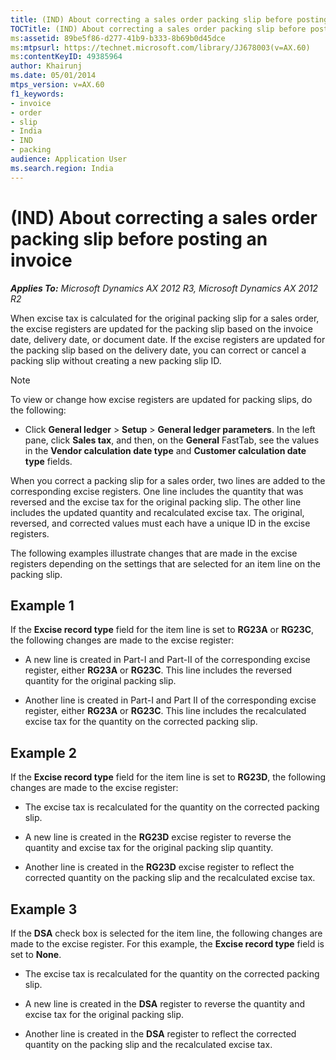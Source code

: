 ```yaml
---
title: (IND) About correcting a sales order packing slip before posting an invoice
TOCTitle: (IND) About correcting a sales order packing slip before posting an invoice
ms:assetid: 89be5f86-d277-41b9-b333-8b69b0d45dce
ms:mtpsurl: https://technet.microsoft.com/library/JJ678003(v=AX.60)
ms:contentKeyID: 49385964
author: Khairunj
ms.date: 05/01/2014
mtps_version: v=AX.60
f1_keywords:
- invoice
- order
- slip
- India
- IND
- packing
audience: Application User
ms.search.region: India
---
```


# (IND) About correcting a sales order packing slip before posting an invoice 


_**Applies To:** Microsoft Dynamics AX 2012 R3, Microsoft Dynamics AX 2012 R2_

When excise tax is calculated for the original packing slip for a sales order, the excise registers are updated for the packing slip based on the invoice date, delivery date, or document date. If the excise registers are updated for the packing slip based on the delivery date, you can correct or cancel a packing slip without creating a new packing slip ID.


> [!NOTE]
> <P>To view or change how excise registers are updated for packing slips, do the following:</P>
> <UL>
> <LI>
> <P>Click <STRONG>General ledger</STRONG> &gt; <STRONG>Setup</STRONG> &gt; <STRONG>General ledger parameters</STRONG>. In the left pane, click <STRONG>Sales tax</STRONG>, and then, on the <STRONG>General</STRONG> FastTab, see the values in the <STRONG>Vendor calculation date type</STRONG> and <STRONG>Customer calculation date type</STRONG> fields.</P></LI></UL>



When you correct a packing slip for a sales order, two lines are added to the corresponding excise registers. One line includes the quantity that was reversed and the excise tax for the original packing slip. The other line includes the updated quantity and recalculated excise tax. The original, reversed, and corrected values must each have a unique ID in the excise registers.

The following examples illustrate changes that are made in the excise registers depending on the settings that are selected for an item line on the packing slip.

## Example 1

If the **Excise record type** field for the item line is set to **RG23A** or **RG23C**, the following changes are made to the excise register:

  - A new line is created in Part-I and Part-II of the corresponding excise register, either **RG23A** or **RG23C**. This line includes the reversed quantity for the original packing slip.

  - Another line is created in Part-I and Part II of the corresponding excise register, either **RG23A** or **RG23C**. This line includes the recalculated excise tax for the quantity on the corrected packing slip.

## Example 2

If the **Excise record type** field for the item line is set to **RG23D**, the following changes are made to the excise register:

  - The excise tax is recalculated for the quantity on the corrected packing slip.

  - A new line is created in the **RG23D** excise register to reverse the quantity and excise tax for the original packing slip quantity.

  - Another line is created in the **RG23D** excise register to reflect the corrected quantity on the packing slip and the recalculated excise tax.

## Example 3

If the **DSA** check box is selected for the item line, the following changes are made to the excise register. For this example, the **Excise record type** field is set to **None**.

  - The excise tax is recalculated for the quantity on the corrected packing slip.

  - A new line is created in the **DSA** register to reverse the quantity and excise tax for the original packing slip.

  - Another line is created in the **DSA** register to reflect the corrected quantity on the packing slip and the recalculated excise tax.

  


